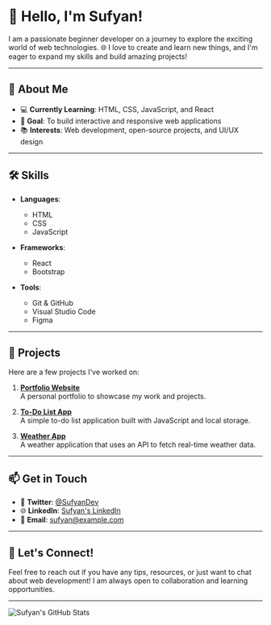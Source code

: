 # 👋 Hello, I'm Sufyan!

I am a passionate beginner developer on a journey to explore the exciting world of web technologies. 🌐 I love to create and learn new things, and I'm eager to expand my skills and build amazing projects!

---

## 🌱 About Me

- 💻 **Currently Learning**: HTML, CSS, JavaScript, and React
- 🚀 **Goal**: To build interactive and responsive web applications
- 📚 **Interests**: Web development, open-source projects, and UI/UX design

---

## 🛠️ Skills

- **Languages**: 
  - HTML
  - CSS
  - JavaScript

- **Frameworks**: 
  - React
  - Bootstrap

- **Tools**:
  - Git & GitHub
  - Visual Studio Code
  - Figma

---

## 🌟 Projects

Here are a few projects I've worked on:

1. **[Portfolio Website](https://github.com/sufyan/portfolio)**  
   A personal portfolio to showcase my work and projects.

2. **[To-Do List App](https://github.com/sufyan/todo-app)**  
   A simple to-do list application built with JavaScript and local storage.

3. **[Weather App](https://github.com/sufyan/weather-app)**  
   A weather application that uses an API to fetch real-time weather data.

---

## 📫 Get in Touch

- 💬 **Twitter**: [@SufyanDev](https://twitter.com/SufyanDev)
- 🌐 **LinkedIn**: [Sufyan's LinkedIn](https://linkedin.com/in/sufyan)
- 📧 **Email**: sufyan@example.com

---

## 🌈 Let's Connect!

Feel free to reach out if you have any tips, resources, or just want to chat about web development! I am always open to collaboration and learning opportunities. 

---

![Sufyan's GitHub Stats](https://github-readme-stats.vercel.app/api?username=sufyan&show_icons=true&theme=radical)

